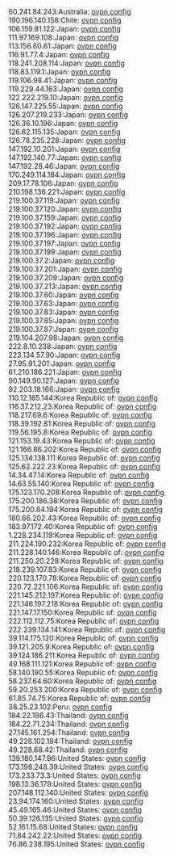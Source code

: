 60.241.84.243:Australia: [ovpn config](vpn/60_241_84_243.ovpn)  
190.196.140.158:Chile: [ovpn config](vpn/190_196_140_158.ovpn)  
106.159.81.122:Japan: [ovpn config](vpn/106_159_81_122.ovpn)  
111.97.169.108:Japan: [ovpn config](vpn/111_97_169_108.ovpn)  
113.156.60.61:Japan: [ovpn config](vpn/113_156_60_61.ovpn)  
116.91.77.4:Japan: [ovpn config](vpn/116_91_77_4.ovpn)  
118.241.208.114:Japan: [ovpn config](vpn/118_241_208_114.ovpn)  
118.83.119.1:Japan: [ovpn config](vpn/118_83_119_1.ovpn)  
119.106.98.41:Japan: [ovpn config](vpn/119_106_98_41.ovpn)  
119.229.44.163:Japan: [ovpn config](vpn/119_229_44_163.ovpn)  
122.222.219.10:Japan: [ovpn config](vpn/122_222_219_10.ovpn)  
126.147.225.55:Japan: [ovpn config](vpn/126_147_225_55.ovpn)  
126.207.219.233:Japan: [ovpn config](vpn/126_207_219_233.ovpn)  
126.36.10.196:Japan: [ovpn config](vpn/126_36_10_196.ovpn)  
126.62.115.135:Japan: [ovpn config](vpn/126_62_115_135.ovpn)  
126.78.235.228:Japan: [ovpn config](vpn/126_78_235_228.ovpn)  
147.192.10.201:Japan: [ovpn config](vpn/147_192_10_201.ovpn)  
147.192.140.77:Japan: [ovpn config](vpn/147_192_140_77.ovpn)  
147.192.28.46:Japan: [ovpn config](vpn/147_192_28_46.ovpn)  
170.249.114.184:Japan: [ovpn config](vpn/170_249_114_184.ovpn)  
209.17.78.106:Japan: [ovpn config](vpn/209_17_78_106.ovpn)  
210.198.136.221:Japan: [ovpn config](vpn/210_198_136_221.ovpn)  
219.100.37.119:Japan: [ovpn config](vpn/219_100_37_119.ovpn)  
219.100.37.120:Japan: [ovpn config](vpn/219_100_37_120.ovpn)  
219.100.37.159:Japan: [ovpn config](vpn/219_100_37_159.ovpn)  
219.100.37.192:Japan: [ovpn config](vpn/219_100_37_192.ovpn)  
219.100.37.196:Japan: [ovpn config](vpn/219_100_37_196.ovpn)  
219.100.37.197:Japan: [ovpn config](vpn/219_100_37_197.ovpn)  
219.100.37.199:Japan: [ovpn config](vpn/219_100_37_199.ovpn)  
219.100.37.2:Japan: [ovpn config](vpn/219_100_37_2.ovpn)  
219.100.37.201:Japan: [ovpn config](vpn/219_100_37_201.ovpn)  
219.100.37.209:Japan: [ovpn config](vpn/219_100_37_209.ovpn)  
219.100.37.213:Japan: [ovpn config](vpn/219_100_37_213.ovpn)  
219.100.37.60:Japan: [ovpn config](vpn/219_100_37_60.ovpn)  
219.100.37.63:Japan: [ovpn config](vpn/219_100_37_63.ovpn)  
219.100.37.83:Japan: [ovpn config](vpn/219_100_37_83.ovpn)  
219.100.37.85:Japan: [ovpn config](vpn/219_100_37_85.ovpn)  
219.100.37.87:Japan: [ovpn config](vpn/219_100_37_87.ovpn)  
219.104.207.98:Japan: [ovpn config](vpn/219_104_207_98.ovpn)  
222.8.10.238:Japan: [ovpn config](vpn/222_8_10_238.ovpn)  
223.134.57.90:Japan: [ovpn config](vpn/223_134_57_90.ovpn)  
27.95.91.201:Japan: [ovpn config](vpn/27_95_91_201.ovpn)  
61.210.186.221:Japan: [ovpn config](vpn/61_210_186_221.ovpn)  
90.149.90.127:Japan: [ovpn config](vpn/90_149_90_127.ovpn)  
92.203.18.166:Japan: [ovpn config](vpn/92_203_18_166.ovpn)  
110.12.165.144:Korea Republic of: [ovpn config](vpn/110_12_165_144.ovpn)  
116.37.212.23:Korea Republic of: [ovpn config](vpn/116_37_212_23.ovpn)  
118.217.69.6:Korea Republic of: [ovpn config](vpn/118_217_69_6.ovpn)  
118.39.192.81:Korea Republic of: [ovpn config](vpn/118_39_192_81.ovpn)  
119.56.195.8:Korea Republic of: [ovpn config](vpn/119_56_195_8.ovpn)  
121.153.19.43:Korea Republic of: [ovpn config](vpn/121_153_19_43.ovpn)  
121.166.86.202:Korea Republic of: [ovpn config](vpn/121_166_86_202.ovpn)  
125.134.138.111:Korea Republic of: [ovpn config](vpn/125_134_138_111.ovpn)  
125.62.222.23:Korea Republic of: [ovpn config](vpn/125_62_222_23.ovpn)  
14.34.47.14:Korea Republic of: [ovpn config](vpn/14_34_47_14.ovpn)  
14.63.55.140:Korea Republic of: [ovpn config](vpn/14_63_55_140.ovpn)  
175.123.170.208:Korea Republic of: [ovpn config](vpn/175_123_170_208.ovpn)  
175.200.186.38:Korea Republic of: [ovpn config](vpn/175_200_186_38.ovpn)  
175.200.84.194:Korea Republic of: [ovpn config](vpn/175_200_84_194.ovpn)  
180.66.202.43:Korea Republic of: [ovpn config](vpn/180_66_202_43.ovpn)  
183.97.172.40:Korea Republic of: [ovpn config](vpn/183_97_172_40.ovpn)  
1.228.234.119:Korea Republic of: [ovpn config](vpn/1_228_234_119.ovpn)  
211.224.190.232:Korea Republic of: [ovpn config](vpn/211_224_190_232.ovpn)  
211.228.140.146:Korea Republic of: [ovpn config](vpn/211_228_140_146.ovpn)  
211.250.20.228:Korea Republic of: [ovpn config](vpn/211_250_20_228.ovpn)  
218.239.107.83:Korea Republic of: [ovpn config](vpn/218_239_107_83.ovpn)  
220.123.170.78:Korea Republic of: [ovpn config](vpn/220_123_170_78.ovpn)  
220.72.221.106:Korea Republic of: [ovpn config](vpn/220_72_221_106.ovpn)  
221.145.212.197:Korea Republic of: [ovpn config](vpn/221_145_212_197.ovpn)  
221.146.197.218:Korea Republic of: [ovpn config](vpn/221_146_197_218.ovpn)  
221.147.17.150:Korea Republic of: [ovpn config](vpn/221_147_17_150.ovpn)  
222.112.112.75:Korea Republic of: [ovpn config](vpn/222_112_112_75.ovpn)  
222.239.134.141:Korea Republic of: [ovpn config](vpn/222_239_134_141.ovpn)  
39.114.175.120:Korea Republic of: [ovpn config](vpn/39_114_175_120.ovpn)  
39.121.205.9:Korea Republic of: [ovpn config](vpn/39_121_205_9.ovpn)  
39.124.186.211:Korea Republic of: [ovpn config](vpn/39_124_186_211.ovpn)  
49.168.111.121:Korea Republic of: [ovpn config](vpn/49_168_111_121.ovpn)  
58.140.190.55:Korea Republic of: [ovpn config](vpn/58_140_190_55.ovpn)  
58.237.64.60:Korea Republic of: [ovpn config](vpn/58_237_64_60.ovpn)  
59.20.253.200:Korea Republic of: [ovpn config](vpn/59_20_253_200.ovpn)  
61.85.74.75:Korea Republic of: [ovpn config](vpn/61_85_74_75.ovpn)  
38.25.23.102:Peru: [ovpn config](vpn/38_25_23_102.ovpn)  
184.22.186.43:Thailand: [ovpn config](vpn/184_22_186_43.ovpn)  
184.22.71.234:Thailand: [ovpn config](vpn/184_22_71_234.ovpn)  
27.145.161.254:Thailand: [ovpn config](vpn/27_145_161_254.ovpn)  
49.228.102.184:Thailand: [ovpn config](vpn/49_228_102_184.ovpn)  
49.228.68.42:Thailand: [ovpn config](vpn/49_228_68_42.ovpn)  
139.180.147.96:United States: [ovpn config](vpn/139_180_147_96.ovpn)  
173.198.248.39:United States: [ovpn config](vpn/173_198_248_39.ovpn)  
173.233.73.3:United States: [ovpn config](vpn/173_233_73_3.ovpn)  
198.13.36.179:United States: [ovpn config](vpn/198_13_36_179.ovpn)  
207.148.112.140:United States: [ovpn config](vpn/207_148_112_140.ovpn)  
23.94.174.160:United States: [ovpn config](vpn/23_94_174_160.ovpn)  
45.49.165.46:United States: [ovpn config](vpn/45_49_165_46.ovpn)  
50.39.126.135:United States: [ovpn config](vpn/50_39_126_135.ovpn)  
52.161.15.68:United States: [ovpn config](vpn/52_161_15_68.ovpn)  
71.84.242.22:United States: [ovpn config](vpn/71_84_242_22.ovpn)  
76.86.238.195:United States: [ovpn config](vpn/76_86_238_195.ovpn)  
